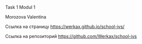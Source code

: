 Task 1 Modul 1

Morozova Valentina

Ссылка на страницу https://werkax.github.io/school-ivs/

Ссылка на репозиторий https://github.com/Werkax/school-ivs

